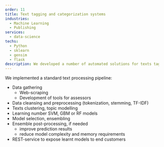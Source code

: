 ```yaml
---
order: 11
title: Text tagging and categorization systems
industries:
  - Machine Learning
  - Publishing
services:
  - data-science
techs:
  - Python
  - sklearn
  - gensim
  - flask
description: We developed a number of automated solutions for texts tagging.
---
```

We implemented a standard text processing pipeline:
* Data gathering
  * Web-scraping
  * Development of tools for assessors
* Data cleansing and preprocessing (tokenization, stemming, TF-IDF)
* Texts clustering, topic modelling
* Learning number SVM, GBM or RF models
* Model selection, ensembling
* Ensemble post-processing, if needed
  * improve prediction results
  * reduce model complexity and memory requirements
* REST-service to expose learnt models to end customers